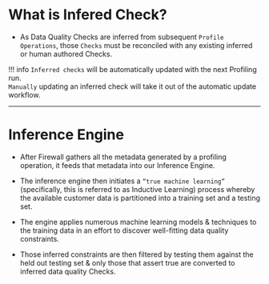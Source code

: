 # What is Infered Check?

* As Data Quality Checks are inferred from subsequent `Profile Operations`, those `Checks` must be reconciled with any existing inferred or human authored Checks. 

!!! info
     `Inferred checks` will be automatically updated with the next Profiling run.   
     `Manually` updating an inferred check will take it out of the automatic update workflow. 

---

# Inference Engine

* After Firewall gathers all the metadata generated by a profiling operation, it feeds that metadata into our Inference Engine.

* The inference engine then initiates a `“true machine learning”` (specifically, this is referred to as Inductive Learning) process whereby the available customer data is partitioned into a training set and a testing set.  

* The engine applies numerous machine learning models & techniques to the training data in an effort to discover well-fitting data quality constraints. 

* Those inferred constraints are then filtered by testing them against the held out testing set & only those that assert true are converted to inferred data quality Checks.
